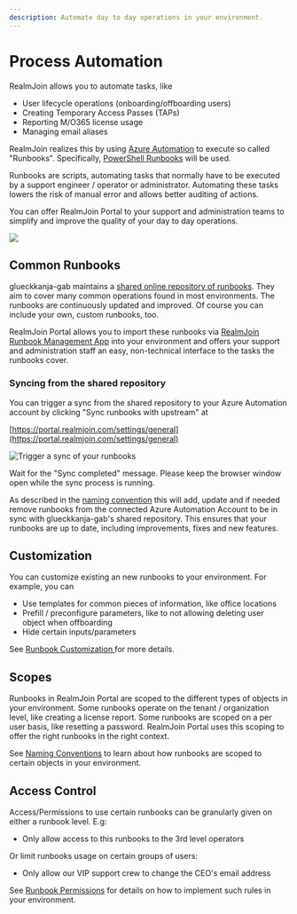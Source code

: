 ```yaml
---
description: Automate day to day operations in your environment.
---
```


# Process Automation

RealmJoin allows you to automate tasks, like&#x20;

* User lifecycle operations (onboarding/offboarding users)
* Creating Temporary Access Passes (TAPs)
* Reporting M/O365 license usage
* Managing email aliases

RealmJoin realizes this by using [Azure Automation](https://learn.microsoft.com/en-us/azure/automation/overview) to execute so called "Runbooks". Specifically, [PowerShell Runbooks](https://docs.microsoft.com/en-us/azure/automation/automation-runbook-types#powershell-runbooks) will be used.

Runbooks are scripts, automating tasks that normally have to be executed by a support engineer / operator or administrator. Automating these tasks lowers the risk of manual error and allows better auditing of actions.

You can offer RealmJoin Portal to your support and administration teams to simplify and improve the quality of your day to day operations.

![](<../.gitbook/assets/user rb (1).png>)

## Common Runbooks

glueckkanja-gab maintains a [shared online repository of runbooks](https://github.com/realmjoin/realmjoin-runbooks). They aim to cover many common operations found in most environments. The runbooks are continuously updated and improved. Of course you can include your own, custom runbooks, too.

RealmJoin Portal allows you to import these runbooks via [RealmJoin Runbook Management App](../onboarding/connecting-azure-automation/required-permissions.md#b31d828b-8bcb-45fc-8d72-5418777a5376) into your environment and offers your support and administration staff an easy, non-technical interface to the tasks the runbooks cover.

### Syncing from the shared repository

You can trigger a sync from the shared repository to your Azure Automation account by clicking "Sync runbooks with upstream" at

[https://portal.realmjoin.com/settings/general](https://portal.realmjoin.com/settings/general)

![Trigger a sync of your runbooks](<../.gitbook/assets/image (1) (1) (1) (1) (1).png>)

Wait for the "Sync completed" message. Please keep the browser window open while the sync process is running.

As described in the [naming convention](naming-conventions.md) this will add, update and if needed remove runbooks from the connected Azure Automation Account to be in sync with glueckkanja-gab's shared repository. This ensures that your runbooks are up to date, including improvements, fixes and new features.

## Customization

You can customize existing an new runbooks to your environment. For example, you can&#x20;

* Use templates for common pieces of information, like office locations
* Prefill / preconfigure parameters, like to not allowing deleting user object when offboarding
* Hide certain inputs/parameters

See [Runbook Customization ](runbook-customization.md)for more details.

## Scopes

Runbooks in RealmJoin Portal are scoped to the different types of objects in your environment. Some runbooks operate on the tenant / organization level, like creating a license report. Some runbooks are scoped on a per user basis, like resetting a password. RealmJoin Portal uses this scoping to offer the right runbooks in the right context.

See [Naming Conventions](naming-conventions.md) to learn about how runbooks are scoped to certain objects in your environment.

## Access Control

Access/Permissions to use certain runbooks can be granularly given on either a runbook level. E.g:

* Only allow access to this runbooks to the 3rd level operators&#x20;

Or limit runbooks usage on certain groups of users:

* Only allow our VIP support crew to change the CEO's email address

See [Runbook Permissions](runbook-permissions.md) for details on how to implement such rules in your environment.
